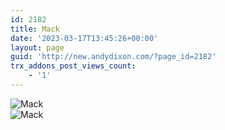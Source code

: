 ```yaml
---
id: 2182
title: Mack
date: '2023-03-17T13:45:26+00:00'
layout: page
guid: 'http://new.andydixon.com/?page_id=2182'
trx_addons_post_views_count:
    - '1'
---
```


![Mack](https://i0.wp.com/assets.g8x2.ldn.idrivee2-23.com/posters/Mack%2001.jpg?w=1200&ssl=1 "Mack")  
![Mack](https://i0.wp.com/assets.g8x2.ldn.idrivee2-23.com/posters/Mack%2002.jpg?w=1200&ssl=1 "Mack")